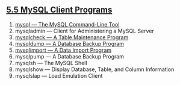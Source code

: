 ## [5.5 MySQL Client Programs](http://dev.mysql.com/doc/refman/5.7/en/programs-client.html)

1. [mysql — The MySQL Command-Line Tool](./1/README.md)
1. mysqladmin — Client for Administering a MySQL Server
1. [mysqlcheck — A Table Maintenance Program](./3.md)
1. [mysqldump — A Database Backup Program](./4.md)
1. [mysqlimport — A Data Import Program](./5.md)
1. mysqlpump — A Database Backup Program
1. mysqlsh — The MySQL Shell
1. mysqlshow — Display Database, Table, and Column Information
1. mysqlslap — Load Emulation Client